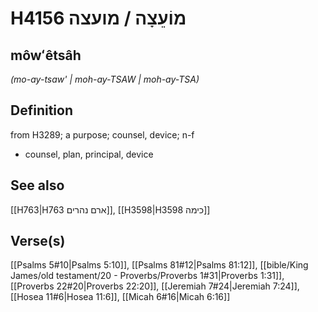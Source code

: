 # H4156 מוֹעֵצָה / מועצה

## môwʻêtsâh

_(mo-ay-tsaw' | moh-ay-TSAW | moh-ay-TSA)_

## Definition

from H3289; a purpose; counsel, device; n-f

- counsel, plan, principal, device

## See also

[[H763|H763 ארם נהרים]], [[H3598|H3598 כימה]]

## Verse(s)

[[Psalms 5#10|Psalms 5:10]], [[Psalms 81#12|Psalms 81:12]], [[bible/King James/old testament/20 - Proverbs/Proverbs 1#31|Proverbs 1:31]], [[Proverbs 22#20|Proverbs 22:20]], [[Jeremiah 7#24|Jeremiah 7:24]], [[Hosea 11#6|Hosea 11:6]], [[Micah 6#16|Micah 6:16]]